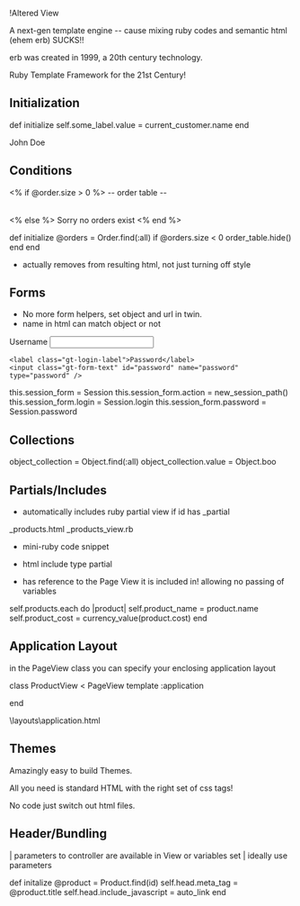 !Altered View 

A next-gen template engine -- cause mixing ruby codes and semantic html (ehem erb) SUCKS!!

erb was created in 1999, a 20th century technology.

Ruby Template Framework for the 21st Century!


Initialization
--------------

<label id='some_label'/>

def initialize 
	self.some_label.value = current_customer.name
end

<label id='some_label'>John Doe</lable> 

Conditions
----------

<% if @order.size > 0 %>
    -- order table --
	<table id='order_table'>
	</table> 
<% else %>
    Sorry no orders exist
<% end %>

def initialize
	@orders = Order.find(:all)
	if @orders.size < 0
		order_table.hide()
	end
end

- actually removes from resulting html, not just turning off style 

Forms
-----

- No more form helpers, set object and url in twin.
- name in html can match object or not

<form action="/session" method="post" id='session_form'>
	<label class="gt-login-label">Username</label>
	<input class="gt-form-text" id="login" name="login" type="text" />
	
	<label class="gt-login-label">Password</label>
	<input class="gt-form-text" id="password" name="password" type="password" />
</form>		

this.session_form = Session
this.session_form.action = new_session_path()
this.session_form.login = Session.login 
this.session_form.password = Session.password 


Collections
-----------

<div id='object_collection'>
   <tr><td id='object_value'>  </td></tr>
</div>

object_collection = Object.find(:all)
object_collection.value = Object.boo


Partials/Includes
------------------

<div id='products_partial'></header>

- automatically includes ruby partial view if id has _partial

_products.html
_products_view.rb

- mini-ruby code snippet
- html include type partial

- has reference to the Page View it is included in! allowing no passing of variables

<label id='product_name'/>
<label id='product_cost'/>

self.products.each do |product|
    self.product_name = product.name
    self.product_cost = currency_value(product.cost)
end


Application Layout
--------

in the PageView class you can specify your enclosing application layout

class ProductView < PageView 
  template :application 

end


\layouts\application.html

<div id='view_body'/>


Themes
------

Amazingly easy to build Themes.

All you need is standard HTML with the right set of css tags!

No code just switch out html files.


Header/Bundling
---------------

| parameters to controller are available in View or variables set
| ideally use parameters 

def initalize
  @product = Product.find(id)
  self.head.meta_tag = @product.title 
  self.head.include_javascript = auto_link
end


